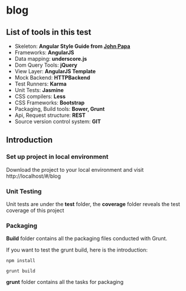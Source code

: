 # blog

## List of tools in this test

* Skeleton: **Angular Style Guide from [John Papa](https://github.com/johnpapa/angular-styleguide)**
* Frameworks: **AngularJS**
* Data mapping: **underscore.js**
* Dom Query Tools: **jQuery**
* View Layer: **AngularJS Template**
* Mock Backend: **HTTPBackend**
* Test Runners: **Karma**
* Unit Tests: **Jasmine**
* CSS compilers: **Less**
* CSS Frameworks: **Bootstrap**
* Packaging, Build tools: **Bower, Grunt**
* Api, Request structure: **REST**
* Source version control system: **GIT**

## Introduction

### Set up project in local environment

Download the project to your local environment and visit http://localhost/#/blog

### Unit Testing

Unit tests are under the **test** folder, the **coverage** folder reveals the test coverage of this project

### Packaging

**Build** folder contains all the packaging files conducted with Grunt.

If you want to test the grunt build, here is the introduction:

```shell
npm install
```

```shell
grunt build
```

**grunt** folder contains all the tasks for packaging
